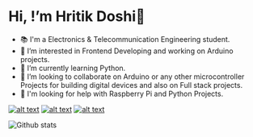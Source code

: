 # Hi, !’m Hritik Doshi👋

- 📚 I'm a Electronics & Telecommunication Engineering student.
- 👀 I’m interested in Frontend Developing and working on Arduino projects.
- 🌱 I’m currently learning Python.
- 💞️ I’m looking to collaborate on Arduino or any other microcontroller Projects for building digital devices and also on Full stack projects.
- 🤗 I'm looking for help with Raspberry Pi and Python Projects.

<!---
HritikDoshi/HritikDoshi is a ✨ special ✨ repository because its `README.md` (this file) appears on your GitHub profile.
You can click the Preview link to take a look at your changes.
--->
[![alt text][1.1]][1]
[![alt text][2.1]][2]
[![alt text][6.1]][6]

[1.1]: http://i.imgur.com/tXSoThF.png (Twitter)
[2.1]: https://i.ytimg.com/vi/LU9zpCZFPJQ/maxresdefault.jpg ( Facebook )
[6.1]: http://i.imgur.com/0o48UoR.png (Github )

[1]: https://twitter.com/HritikDoshi?s=09
[2]: https://www.linkedin.com/in/hritik-doshi-a010951a7
[6]: https://github.com/HritikDoshi


![Github stats](https://github-readme-stats.vercel.app/api?username=HritikDoshi)
